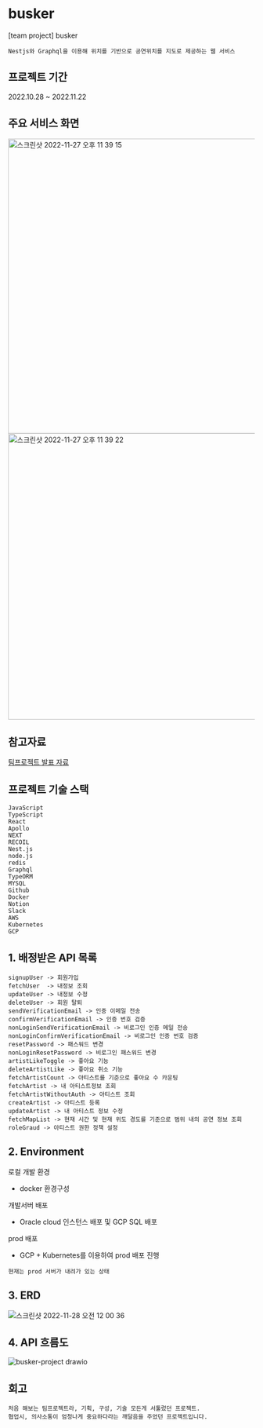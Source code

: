 # busker
[team project] busker

`Nestjs와 Graphql을 이용해 위치를 기반으로 공연위치를 지도로 제공하는 웹 서비스`

## 프로젝트 기간
2022.10.28 ~ 2022.11.22

## 주요 서비스 화면
<img width="601" alt="스크린샷 2022-11-27 오후 11 39 15" src="https://user-images.githubusercontent.com/68360133/204141043-482e642e-026f-45dc-9c31-78122c85dd6e.png">

<img width="583" alt="스크린샷 2022-11-27 오후 11 39 22" src="https://user-images.githubusercontent.com/68360133/204141066-aeedaf1c-9f8a-4194-9a76-9e964f3fb5cf.png">

## 참고자료
[팀프로젝트 발표 자료](https://drive.google.com/file/d/1KP5vDIIk4Z5PNDbXSqZDbhx9kBz-B_rg/view?usp=share_link)

## 프로젝트 기술 스택
```
JavaScript
TypeScript
React
Apollo
NEXT
RECOIL
Nest.js
node.js
redis
Graphql
TypeORM
MYSQL
Github
Docker
Notion
Slack
AWS
Kubernetes
GCP
```

## 1. 배정받은 API 목록
```
signupUser -> 회원가입
fetchUser  -> 내정보 조회 
updateUser -> 내정보 수정
deleteUser -> 회원 탈퇴
sendVerificationEmail -> 인증 이메일 전송
confirmVerificationEmail -> 인증 번호 검증 
nonLoginSendVerificationEmail -> 비로그인 인증 메일 전송
nonLoginConfirmVerificationEmail -> 비로그인 인증 번호 검증
resetPassword -> 패스워드 변경
nonLoginResetPassword -> 비로그인 패스워드 변경
artistLikeToggle -> 좋아요 기능
deleteArtistLike -> 좋아요 취소 기능
fetchArtistCount -> 아티스트를 기준으로 좋아요 수 카운팅
fetchArtist -> 내 아티스트정보 조회
fetchArtistWithoutAuth -> 아티스트 조회
createArtist -> 아티스트 등록
updateArtist -> 내 아티스트 정보 수정
fetchMapList -> 현재 시간 및 현재 위도 경도를 기준으로 범위 내의 공연 정보 조회
roleGraud -> 아티스트 권한 정책 설정

```


## 2. Environment
로컬 개발 환경
- docker 환경구성

개발서버 배포 
- Oracle cloud 인스턴스 배포 및 GCP SQL 배포

prod 배포
- GCP + Kubernetes를 이용하여 prod 배포 진행

`현재는 prod 서버가 내려가 있는 상태`

## 3. ERD

![스크린샷 2022-11-28 오전 12 00 36](https://user-images.githubusercontent.com/68360133/204142004-6006a2cb-49cf-4a01-8fa9-2d1fd5645f68.png)

## 4. API 흐름도
![busker-project drawio](https://user-images.githubusercontent.com/68360133/204142033-9106dc3e-e988-46f0-bdc9-a86122145f05.png)


## 회고
```
처음 해보는 팀프로젝트라, 기획, 구성, 기술 모든게 서툴렀던 프로젝트.
협업시, 의사소통이 엄청나게 중요하다라는 깨달음을 주었던 프로젝트입니다.
```




